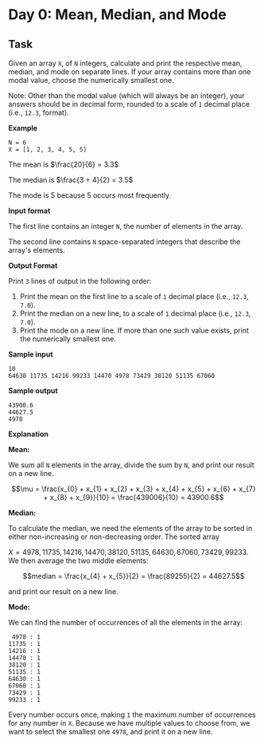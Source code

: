 # Day 0: Mean, Median, and Mode

## Task
Given an array `X`, of `N` integers, calculate and print the respective mean, median, and mode on separate lines. If your array contains more than one modal value, choose the numerically smallest one.

Note: Other than the modal value (which will always be an integer), your answers should be in decimal form, rounded to a scale of `1` decimal place (i.e., `12.3`,  format).

**Example**
```
N = 6
X = [1, 2, 3, 4, 5, 5]
```

The mean is $`\frac{20}{6} = 3.3`$ 

The median is $`\frac{3 + 4}{2} = 3.5`$

The mode is 5 because 5 occurs most frequently.

**Input format**

The first line contains an integer `N`, the number of elements in the array.

The second line contains `N` space-separated integers that describe the array's elements.

**Output Format**

Print `3` lines of output in the following order:

1. Print the mean on the first line to a scale of `1` decimal place (i.e., `12.3`, `7.0`).
2. Print the median on a new line, to a scale of `1` decimal place (i.e., `12.3`, `7.0`).
3. Print the mode on a new line. If more than one such value exists, print the numerically smallest one.

**Sample input**

```
10
64630 11735 14216 99233 14470 4978 73429 38120 51135 67060
```

**Sample output**

```
43900.6
44627.5
4978
```

**Explanation**

**Mean:**

We sum all `N` elements in the array, divide the sum by `N`, and print our result on a new line.
```math
\mu = \frac{x_{0} + x_{1} + x_{2} + x_{3} + x_{4} + x_{5} + x_{6} + x_{7} + x_{8} + x_{9}}{10} = \frac{439006}{10} = 43900.6
```

**Median:**

To calculate the median, we need the elements of the array to be sorted in either non-increasing or non-decreasing order. The sorted array


$`X = {4978, 11735, 14216, 14470, 38120, 51135, 64630, 67060, 73429, 99233}`$. We then average the two middle elements:
```math
median = \frac{x_{4} + x_{5}}{2} = \frac{89255}{2} = 44627.5
```
and print our result on a new line.

**Mode:**

We can find the number of occurrences of all the elements in the array:

```
 4978 : 1
11735 : 1
14216 : 1
14470 : 1
38120 : 1
51135 : 1
64630 : 1
67060 : 1
73429 : 1
99233 : 1
```

Every number occurs once, making `1` the maximum number of occurrences for any number in `X`. Because we have multiple values to choose from, we want to select the smallest one `4978`, and print it on a new line.

<script>
katex.render(String.raw`c = \pm\sqrt{a^2 + b^2}`, element, {
    throwOnError: false
});
<script>